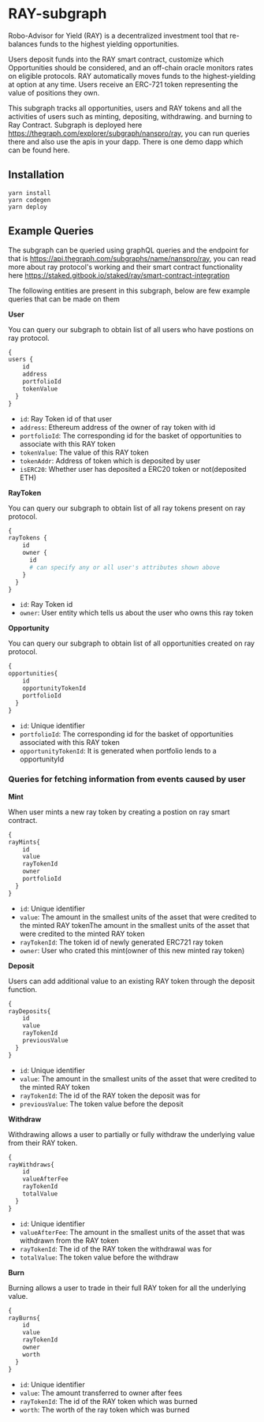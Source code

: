 # RAY-subgraph
Robo-Advisor for Yield (RAY) is a decentralized investment tool that re-balances funds to the highest yielding opportunities.

Users deposit funds into the RAY smart contract, customize which Opportunities should be considered, and an off-chain oracle monitors rates on eligible protocols. RAY automatically moves funds to the highest-yielding at option at any time. Users receive an ERC-721 token representing the value of positions they own.

This subgraph tracks all opportunities, users and RAY tokens and all the activities of users such as minting, depositing, withdrawing. and burning to Ray Contract.
Subgraph is deployed here https://thegraph.com/explorer/subgraph/nanspro/ray, you can run queries there and also use the apis in your dapp. There is one demo dapp which can be found here.

## Installation
```
yarn install
yarn codegen
yarn deploy
```

## Example Queries

The subgraph can be queried using graphQL queries and the endpoint for that is https://api.thegraph.com/subgraphs/name/nanspro/ray, you can read more about ray protocol's working and their smart contract functionality here https://staked.gitbook.io/staked/ray/smart-contract-integration

The following entities are present in this subgraph, below are few example queries that can be made on them

**User**

You can query our subgraph to obtain list of all users who have postions on ray protocol.
``` graphql
{
users {
    id
    address
    portfolioId
    tokenValue
  }
}
```

- `id`: Ray Token id of that user
- `address`: Ethereum address of the owner of ray token with id
- `portfolioId`: The corresponding id for the basket of opportunities to associate with this RAY token
- `tokenValue`: The value of this RAY token
- `tokenAddr`: Address of token which is deposited by user
- `isERC20`: Whether user has deposited a ERC20 token or not(deposited ETH)

**RayToken**

You can query our subgraph to obtain list of all ray tokens present on ray protocol.

``` graphql
{
rayTokens {
    id
    owner {
      id
      # can specify any or all user's attributes shown above
    }
  }
}
```

- `id`: Ray Token id
- `owner`: User entity which tells us about the user who owns this ray token

**Opportunity**

You can query our subgraph to obtain list of all opportunities created on ray protocol.

``` graphql
{
opportunities{
    id
    opportunityTokenId
    portfolioId
  }
}
```

- `id`: Unique identifier
- `portfolioId`: The corresponding id for the basket of opportunities associated with this RAY token
- `opportunityTokenId`: It is generated when portfolio lends to a opportunityId

### Queries for fetching information from events caused by user

**Mint**

When user mints a new ray token by creating a postion on ray smart contract.
``` graphql
{
rayMints{
    id
    value
    rayTokenId
    owner
    portfolioId
  }
}
```

- `id`: Unique identifier
- `value`: The amount in the smallest units of the asset that were credited to the minted RAY tokenThe amount in the smallest units of the asset that were credited to the minted RAY token
- `rayTokenId`: The token id of newly generated ERC721 ray token
- `owner`: User who crated this mint(owner of this new minted ray token)

**Deposit**

Users can add additional value to an existing RAY token through the deposit function.

``` graphql
{
rayDeposits{
    id
    value
    rayTokenId
    previousValue
  }
}
```

- `id`: Unique identifier
- `value`: The amount in the smallest units of the asset that were credited to the minted RAY token
- `rayTokenId`: The id of the RAY token the deposit was for
- `previousValue`: The token value before the deposit

**Withdraw**

Withdrawing allows a user to partially or fully withdraw the underlying value from their RAY token.
``` graphql
{
rayWithdraws{
    id
    valueAfterFee
    rayTokenId
    totalValue
  }
}
```

- `id`: Unique identifier
- `valueAfterFee`: The amount in the smallest units of the asset that was withdrawn from the RAY token
- `rayTokenId`: The id of the RAY token the withdrawal was for
- `totalValue`: The token value before the withdraw

**Burn**

Burning allows a user to trade in their full RAY token for all the underlying value.

``` graphql
{
rayBurns{
    id
    value
    rayTokenId
    owner
    worth
  }
}
```

- `id`: Unique identifier
- `value`: The amount transferred to owner after fees
- `rayTokenId`: The id of the RAY token which was burned
- `worth`: The worth of the ray token which was burned